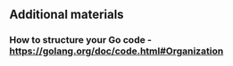 ## Additional materials

### How to structure your Go code - https://golang.org/doc/code.html#Organization
